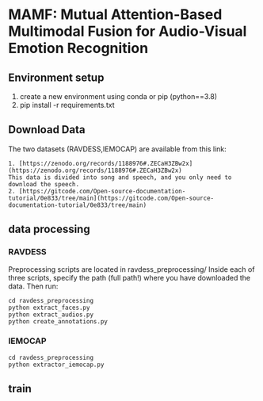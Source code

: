 #  MAMF: Mutual Attention-Based Multimodal Fusion for Audio-Visual Emotion Recognition
## Environment setup
1. create a new environment using conda or pip (python==3.8)
2. pip install -r requirements.txt
## Download Data
The two datasets (RAVDESS,IEMOCAP) are available from this link:  
```
1. [https://zenodo.org/records/1188976#.ZECaH3ZBw2x](https://zenodo.org/records/1188976#.ZECaH3ZBw2x)  
This data is divided into song and speech, and you only need to download the speech.
2. [https://gitcode.com/Open-source-documentation-tutorial/0e833/tree/main](https://gitcode.com/Open-source-documentation-tutorial/0e833/tree/main)
```
## data processing
### RAVDESS
Preprocessing scripts are located in ravdess_preprocessing/ Inside each of three scripts, specify the path (full path!) where you have downloaded the data. Then run:  
```
cd ravdess_preprocessing  
python extract_faces.py  
python extract_audios.py  
python create_annotations.py
```
### IEMOCAP
```
cd ravdess_preprocessing  
python extractor_iemocap.py
```
## train

